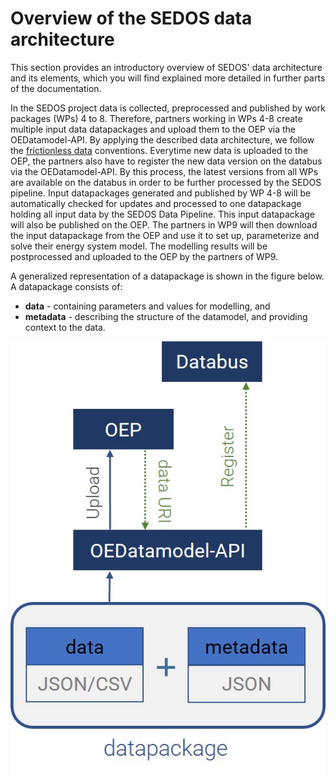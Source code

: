 # Overview of the SEDOS data architecture

This section provides an introductory overview of SEDOS' data architecture and its elements, which you will find explained more detailed in further parts of the documentation.

In the SEDOS project data is collected, preprocessed and published by work packages (WPs) 4 to 8. 
Therefore, partners working in WPs 4-8 create multiple input data datapackages and upload them to the OEP via the OEDatamodel-API. 
By applying the described data architecture, we follow the [frictionless data](https://specs.frictionlessdata.io/data-package/) conventions.
Everytime new data is uploaded to the OEP, the partners also have to register the new data version on the databus via the OEDatamodel-API. 
By this process, the latest versions from all WPs are available on the databus in order to be further processed by the SEDOS pipeline. 
Input datapackages generated and  published by WP 4-8 will be automatically checked for updates and processed to one datapackage holding all input data by the SEDOS Data Pipeline. 
This input datapackage will also be published on the OEP. 
The partners in WP9 will then download the input datapackage from the OEP and use it to set up, parameterize and solve their energy system model. 
The modelling results will be postprocessed and uploaded to the OEP by the partners of WP9. 

A generalized representation of a datapackage is shown in the figure below. A datapackage consists of:

* **data** - containing parameters and values for modelling, and
* **metadata** - describing the structure of the datamodel, and providing context to the data. 


![datapackage](../graphics/datapackage.jpg)


